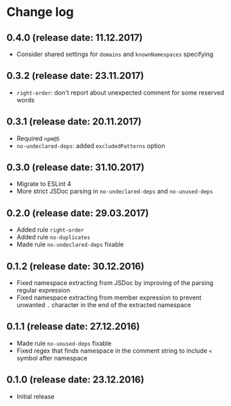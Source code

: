 # Change log

## 0.4.0 (release date: 11.12.2017)

* Consider shared settings for `domains` and `knownNamespaces` specifying

## 0.3.2 (release date: 23.11.2017)

* `right-order`: don't report about unexpected comment for some reserved words

## 0.3.1 (release date: 20.11.2017)

* Required `npm@5`
* `no-undeclared-deps`: added `excludedPatterns` option

## 0.3.0 (release date: 31.10.2017)

* Migrate to ESLint 4
* More strict JSDoc parsing in `no-undeclared-deps` and `no-unused-deps`

## 0.2.0 (release date: 29.03.2017)

* Added rule `right-order`
* Added rule `no-duplicates`
* Made rule `no-undeclared-deps` fixable

## 0.1.2 (release date: 30.12.2016)

* Fixed namespace extracting from JSDoc by improving of the parsing regular expression
* Fixed namespace extracting from member expression to prevent unwanted `.` character in the end of the extracted namespace

## 0.1.1 (release date: 27.12.2016)

* Made rule `no-unused-deps` fixable
* Fixed regex that finds namespace in the comment string to include `<` symbol after namespace

## 0.1.0 (release date: 23.12.2016)

* Initial release
